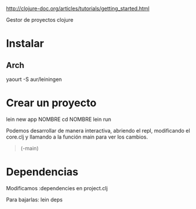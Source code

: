 http://clojure-doc.org/articles/tutorials/getting_started.html

Gestor de proyectos clojure

# Instalar
## Arch
yaourt -S aur/leiningen

# Crear un proyecto
lein new app NOMBRE
cd NOMBRE
lein run

Podemos desarrollar de manera interactiva, abriendo el repl, modificando el core.clj y llamando a la función main para ver los cambios.
> (-main)


# Dependencias
Modificamos :dependencies en project.clj

Para bajarlas:
lein deps
